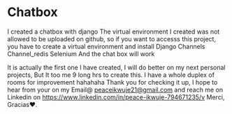 # Chatbox
I created a chatbox with django
The virtual environment I created was not allowed to be uploaded on github, so if you want to accesss this project, you have to create a virtual environment and install
Django
Channels
Channel_redis
Selenium
And the chat box will work


It is actually the first one I have created, I will do better on my next personal projects, But It too me 9 long hrs to create this. I have a whole duplex of rooms for improvement hahahaha
Thank you for checking it up, I hope to hear from your on my Email@ peaceikwuje21@gmail.com and reach me on Linkedin on https://www.linkedin.com/in/peace-ikwuje-794671235/v    Merci, Gracias❤️.
